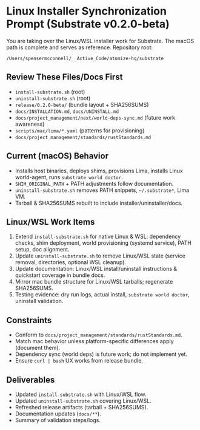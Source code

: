 # Linux Installer Synchronization Prompt (Substrate v0.2.0-beta)

You are taking over the Linux/WSL installer work for Substrate. The macOS path is complete and serves as reference. Repository root:

`/Users/spensermcconnell/__Active_Code/atomize-hq/substrate`

## Review These Files/Docs First
- `install-substrate.sh` (root)
- `uninstall-substrate.sh` (root)
- `release/0.2.0-beta/` (bundle layout + SHA256SUMS)
- `docs/INSTALLATION.md`, `docs/UNINSTALL.md`
- `docs/project_management/next/world-deps-sync.md` (future work awareness)
- `scripts/mac/lima/*.yaml` (patterns for provisioning)
- `docs/project_management/standards/rustStandards.md`

## Current (macOS) Behavior
- Installs host binaries, deploys shims, provisions Lima, installs Linux world-agent, runs `substrate world doctor`.
- `SHIM_ORIGINAL_PATH` + PATH adjustments follow documentation.
- `uninstall-substrate.sh` removes PATH snippets, `~/.substrate*`, Lima VM.
- Tarball & SHA256SUMS rebuilt to include installer/uninstaller/docs.

## Linux/WSL Work Items
1. Extend `install-substrate.sh` for native Linux & WSL: dependency checks, shim deployment, world provisioning (systemd service), PATH setup, doc alignment.
2. Update `uninstall-substrate.sh` to remove Linux/WSL state (service removal, directories, optional WSL cleanup).
3. Update documentation: Linux/WSL install/uninstall instructions & quickstart coverage in bundle docs.
4. Mirror mac bundle structure for Linux/WSL tarballs; regenerate SHA256SUMS.
5. Testing evidence: dry run logs, actual install, `substrate world doctor`, uninstall validation.

## Constraints
- Conform to `docs/project_management/standards/rustStandards.md`.
- Match mac behavior unless platform-specific differences apply (document them).
- Dependency sync (world deps) is future work; do not implement yet.
- Ensure `curl | bash` UX works from release bundle.

## Deliverables
- Updated `install-substrate.sh` with Linux/WSL flow.
- Updated `uninstall-substrate.sh` covering Linux/WSL.
- Refreshed release artifacts (tarball + SHA256SUMS).
- Documentation updates (`docs/**`).
- Summary of validation steps/logs.

